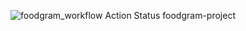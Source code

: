 ![foodgram_workflow Action Status](https://github.com/DariaKalinichenko/foodgram-project/workflows/foodgram_workflow/badge.svg)
foodgram-project
